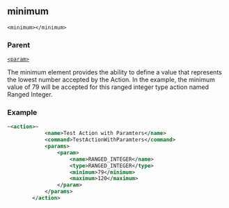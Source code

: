 ## minimum

`<minimum></minimum>`


### Parent

[`<param>`]()


The minimum element provides the ability to define a value that represents the lowest number accepted by the Action. In the example, the minimum value of 79 will be accepted for this ranged integer type action named Ranged Integer.

### Example

```xml
~<action>~
			<name>Test Action with Paramters</name>
			<command>TestActionWithParamters</command>
			<params>
				<param>
					<name>RANGED_INTEGER</name>
					<type>RANGED_INTEGER</type>
					<minimum>79</minimum>
					<maximum>120</maximum>
				</param>
			</params>
		</action>
```




